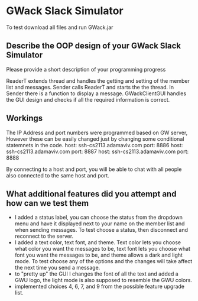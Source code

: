 # GWack Slack Simulator

To test download all files and run GWack.jar

## Describe the OOP design of your GWack Slack Simulator

Please provide a short description of your programming progress

ReaderT extends thread and handles the getting and setting of the member list and messages. 
Sender calls ReaderT and starts the the thread. In Sender there is a function to display a message.
GWackClientGUI handles the GUI design and checks if all the required information is correct.

## Workings
The IP Address and port numbers were programmed based on GW server, However these can be easily changed just by changing some conditional statemnets in the code. 
host: ssh-cs2113.adamaviv.com port: 8886
host: ssh-cs2113.adamaviv.com port: 8887
host: ssh-cs2113.adamaviv.com port: 8888

By connecting to a host and port, you will be able to chat with all people also connected to the same host and port. 

## What additional features did you attempt and how can we test them

- I added a status label, you can choose the status from the dropdown menu and have it displayed next to your name on the member list and when sending messages. To test choose a status, then disconnect and reconnect to the server. 
- I added a text color, text font, and theme. Text color lets you choose what color you want the messages to be, text font lets you choose what font you want the messages to be, and theme allows a dark and light mode. To test choose any of the options and the changes will take affect the next time you send a message. 
- to "pretty up" the GUI I changes the font of all the text and added a GWU logo, the light mode is also supposed to resemble the GWU colors. 
- implemented choices 4, 6, 7, and 9 from the possible feature upgrade list. 

